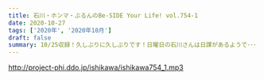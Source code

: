 ```yaml
---
title: 石川・ホンマ・ぶるんのBe-SIDE Your Life! vol.754-1
date: 2020-10-27
tags: ['2020年', '2020年10月']
draft: false
summary: 10/25収録！久しぶりに久しぶりです！日曜日の石川さんは日課があるようで･･･
---
```


http://project-phi.ddo.jp/ishikawa/ishikawa754_1.mp3
